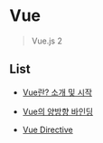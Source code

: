 # Vue

> Vue.js 2


## List

- [Vue란? 소개 및 시작](https://github.com/minw1540/TIL/blob/master/Vue/introduce/)

- [Vue의 양방향 바인딩](https://github.com/minw1540/TIL/blob/master/Vue/vueModel/)

- [Vue Directive](https://github.com/minw1540/TIL/blob/master/Vue/vueDirective/)